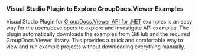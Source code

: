 ### Visual Studio Plugin to Explore GroupDocs.Viewer Examples

Visual Studio Plugin for [GroupDocs.Viewer API for .NET]( https://products.groupdocs.com/viewer/net "GroupDocs.Viewer API for .NET") examples is an easy way for the users/developers to explore and investigate API examples. The plugin automatically downloads the examples from GitHub and the required GroupDocs.Viewer library. This provides a quick and comfortable way to view and run example projects without downloading everything manually.
